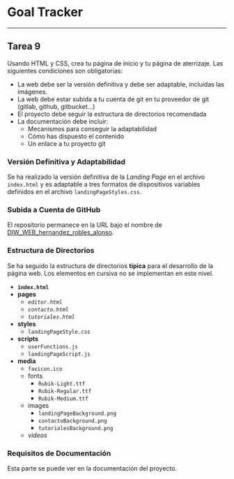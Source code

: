 # Goal Tracker

---

## Tarea 9

Usando HTML y CSS, crea tu página de inicio y tu página de aterrizaje. Las siguientes condiciones son obligatorias:

- La web debe ser la versión definitiva y debe ser adaptable, incluidas las imágenes.
- La web debe estar subida a tu cuenta de git en tu proveedor de git (gitlab, github, gitbucket...)
- El proyecto debe seguir la estructura de directorios recomendada
- La documentación debe incluir:
    - Mecanismos para conseguir la adaptabilidad
    - Cómo has dispuesto el contenido
    - Un enlace a tu proyecto git

### Versión Definitiva y Adaptabilidad

Se ha realizado la versión definitiva de la _Landing Page_ en el archivo `index.html` y es adaptable a tres formatos de dispositivos variables definidos en el archivo `landingPageStyles.css`.

### Subida a Cuenta de GitHub

El repositorio permanece en la URL bajo el nombre de [DIW_WEB_hernandez_robles_alonso](https://github.com/AloncraftMC/DIW_WEB_hernandez_robles_alonso).

### Estructura de Directorios

Se ha seguido la estructura de directorios **típica** para el desarrollo de la página web. Los elementos en cursiva no se implementan en este nivel.

- **`index.html`**
- **pages**
    - _`editor.html`_
    - _`contacto.html`_
    - _`tutoriales.html`_
- **styles**
    - `landingPageStyle.css`
- **scripts**
    - `userFunctions.js`
    - `landingPageScript.js`
- **media**
    - `favicon.ico`
    - fonts
        - `Rubik-Light.ttf`
        - `Rubik-Regular.ttf`
        - `Rubik-Medium.ttf`
    - images
        - `landingPageBackground.png`
        - `contactoBackground.png`
        - `tutorialesBackground.png`
    - _videos_

### Requisitos de Documentación

Esta parte se puede ver en la documentación del proyecto.